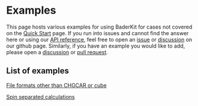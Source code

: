 # Examples

This page hosts various examples for using BaderKit for cases not covered on
the [Quick Start](/baderkit/index) page. If you run into issues and cannot find
the answer here or using our [API reference](/baderkit/api_reference/bader),
feel free to open an [issue](https://github.com/SWeav02/baderkit/issues) or
[discussion](https://github.com/SWeav02/baderkit/discussions) on our github page.
Similarly, if you have an example you would like to add, please open a [discussion](https://github.com/SWeav02/baderkit/discussions)
or [pull request](https://github.com/SWeav02/baderkit/pulls).


## List of examples

[File formats other than CHGCAR or cube](/baderkit/example_scripts/custom_file_formats)

[Spin separated calculations](/baderkit/example_scripts/spin_polarized_calculations)
